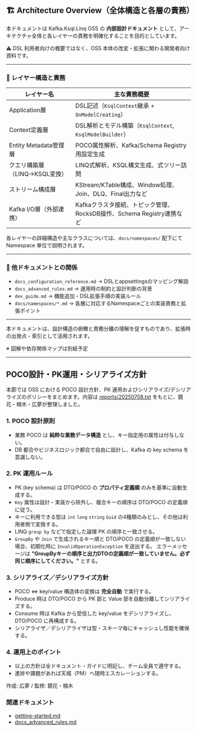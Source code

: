 ## 🏗️ Architecture Overview（全体構造と各層の責務）

本ドキュメントは Kafka.Ksql.Linq OSS の **内部設計ドキュメント** として、アーキテクチャ全体と各レイヤーの責務を明確化することを目的としています。

⚠️ DSL 利用者向けの概要ではなく、OSS 本体の改変・拡張に関わる開発者向け資料です。

---

### 🧱 レイヤー構造と責務

| レイヤー名                       | 主な責務概要                                                                 |
|----------------------------------|------------------------------------------------------------------------------|
| Application層                   | DSL記述（`KsqlContext`継承 + `OnModelCreating`）                             |
| Context定義層                   | DSL解析とモデル構築（`KsqlContext`, `KsqlModelBuilder`）                    |
| Entity Metadata管理層           | POCO属性解析、Kafka/Schema Registry 用設定生成                              |
| クエリ構築層（LINQ→KSQL変換）   | LINQ式解析、KSQL構文生成、式ツリー訪問                                     |
| ストリーム構成層               | KStream/KTable構成、Window処理、Join、DLQ、Final出力など                    |
| Kafka I/O層（外部連携）         | Kafkaクラスタ接続、トピック管理、RocksDB操作、Schema Registry連携など     |

各レイヤーの詳細構造や主なクラスについては、`docs/namespaces/` 配下にて Namespace 単位で説明されます。

---

### 🔁 他ドキュメントとの関係

- `docs_configuration_reference.md` → DSLとappsettingsのマッピング解説
- `docs_advanced_rules.md` → 運用時の制約と設計判断の背景
- `dev_guide.md` → 機能追加・DSL拡張手順の実装ルール
- `docs/namespaces/*.md` → 各層に対応するNamespaceごとの実装責務と拡張ポイント

---

本ドキュメントは、設計構造の俯瞰と責務分離の理解を促すものであり、拡張時の出発点・索引として活用されます。

※ 図解や依存関係マップは別紙予定

---

## POCO設計・PK運用・シリアライズ方針

本節では OSS における POCO 設計方針、PK 運用およびシリアライズ/デシリアライズのポリシーをまとめます。内容は [reports/20250708.txt](../reports/20250708.txt) をもとに、鏡花・楠木・広夢が整理しました。

### 1. POCO 設計原則
- 業務 POCO は **純粋な業務データ構造** とし、キー指定用の属性は付与しない。
- DB 都合やビジネスロジック都合で自由に設計し、Kafka の key schema を意識しない。

### 2. PK 運用ルール
- PK (key schema) は DTO/POCO の **プロパティ定義順** のみを基準に自動生成する。
- `Key` 属性は設計・実装から除外し、複合キーの順序は DTO/POCO の定義順に従う。
- キーに利用できる型は `int` `long` `string` `Guid` の4種類のみとし、その他は利用者側で変換する。
- LINQ `group by` などで指定した論理 PK の順序と一致させる。
- `GroupBy` や `Join` で生成されるキー順と DTO/POCO の定義順が一致しない場合、初期化時に `InvalidOperationException` を送出する。
  エラーメッセージは **"GroupByキーの順序と出力DTOの定義順が一致していません。必ず同じ順序にしてください。"** とする。

### 3. シリアライズ／デシリアライズ方針
- POCO ⇔ key/value 構造体の変換は **完全自動** で実行する。
- Produce 時は DTO/POCO から PK 部と Value 部を自動分離してシリアライズする。
- Consume 時は Kafka から受信した key/value をデシリアライズし、 DTO/POCO に再構成する。
- シリアライザ／デシリアライザは型・スキーマ毎にキャッシュし性能を確保する。

### 4. 運用上のポイント
- 以上の方針は全ドキュメント・ガイドに明記し、チーム全員で遵守する。
- 進捗や課題があれば天城（PM）へ随時エスカレーションする。

作成: 広夢 / 監修: 鏡花・楠木

### 関連ドキュメント
- [getting-started.md](./getting-started.md)
- [docs_advanced_rules.md](./docs_advanced_rules.md)

